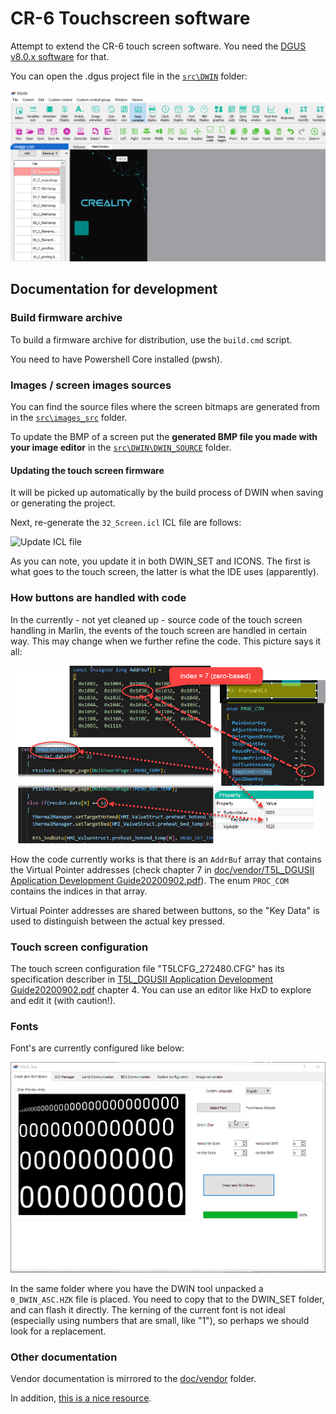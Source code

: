 # CR-6 Touchscreen software
Attempt to extend the CR-6 touch screen software. You need the [DGUS v8.0.x software](http://dwin.com.cn/home/Index/download_file?download_id=4796) for that.

You can open the .dgus project file in the [`src\DWIN`](src\DWIN) folder:

![DGUS II interface](doc/dgus2util.png)

## Documentation for development
### Build firmware archive

To build a firmware archive for distribution, use the `build.cmd` script.

You need to have Powershell Core installed (pwsh).

### Images / screen images sources

You can find the source files where the screen bitmaps are generated from in the [`src\images_src`](src\images_src) folder.

To update the BMP of a screen put the **generated BMP file you made with your image editor** in the [`src\DWIN\DWIN_SOURCE`](src\DWIN\DWIN_SOURCE) folder. 

#### Updating the touch screen firmware
It will be picked up automatically by the build process of DWIN when saving or generating the project.

Next, re-generate the `32_Screen.icl` ICL file are follows:

![Update ICL file](doc/update-screen-icl.gif)

As you can note, you update it in both DWIN_SET and ICONS. The first is what goes to the touch screen, the latter is what the IDE uses (apparently).

### How buttons are handled with code

In the currently - not yet cleaned up - source code of the touch screen handling in Marlin, the events of the touch screen are handled in certain way. This may change when we further refine the code. This picture says it all:

![DWIN button-code correlation](doc/button_type.png)

How the code currently works is that there is an `AddrBuf` array that contains the Virtual Pointer addresses (check chapter 7 in [doc/vendor/T5L_DGUSII Application Development Guide20200902.pdf](./doc/vendor/T5L_DGUSII%20Application%20Development%20Guide20200902.pdf)). The enum `PROC_COM` contains the indices in that array. 

Virtual Pointer addresses are shared between buttons, so the "Key Data" is used to distinguish between the actual key pressed.

### Touch screen configuration

The touch screen configuration file "T5LCFG_272480.CFG" has its specification describer in [T5L_DGUSII Application Development Guide20200902.pdf](./doc/vendor/T5L_DGUSII%20Application%20Development%20Guide20200902.pdf) chapter 4. You can use an editor like HxD to explore and edit it (with caution!).

### Fonts

Font's are currently configured like below:

![Font Settings](doc/font-settings.png)

In the same folder where you have the DWIN tool unpacked a `0_DWIN_ASC.HZK` file is placed. You need to copy that to the DWIN_SET folder, and can flash it directly.
The kerning of the current font is not ideal (especially using numbers that are small, like "1"), so perhaps we should look for a replacement.

### Other documentation

Vendor documentation is mirrored to the [doc/vendor](doc/vendor) folder.

In addition, [this is a nice resource](https://github.com/rubienr/MarlinDgusResources/tree/creality-ender-5-plus/projects).

